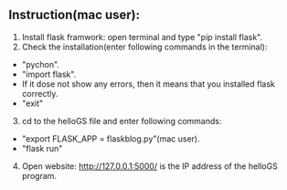 ## Instruction(mac user):
1. Install flask framwork: open terminal and type "pip install flask".
2. Check the installation(enter following commands in the terminal): 
* "pychon". 
* "import flask". 
* If it dose not show any errors, then it means that you installed flask correctly.
* "exit"
3. cd to the helloGS file and enter following commands:
* "export FLASK_APP = flaskblog.py"(mac user).
* "flask run" 
4. Open website: http://127.0.0.1:5000/ is the IP address of the helloGS program.
